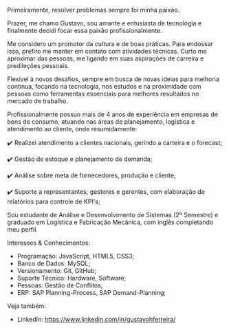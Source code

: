 Primeiramente, resolver problemas sempre foi minha paixão.

Prazer, me chamo Gustavo, sou amante e entusiasta de tecnologia e finalmente decidi focar essa paixão profissionalmente.

Me considero um promotor da cultura e de boas práticas. Para endossar isso, prefiro me manter em contato com atividades técnicas. Curto me aproximar das pessoas, me ligando em suas aspirações de carreira e predileções pessoais.

Flexível à novos desafios, sempre em busca de novas ideias para melhoria contínua, focando na tecnologia, nos estudos e na proximidade com pessoas como ferramentas essenciais para melhores resultados no mercado de trabalho.

Profissionalmente possuo mais de 4 anos de experiência em empresas de bens de consumo, atuando nas áreas de planejamento, logística e atendimento ao cliente, onde resumidamente:

✔️ Realizei atendimento a clientes nacionais, gerindo a carteira e o forecast;

✔️ Gestão de estoque e planejamento de demanda;

✔️ Análise sobre meta de fornecedores, produção e cliente;

✔️ Suporte a representantes, gestores e gerentes, com elaboração de relatórios para controle de KPI's;

Sou estudante de Análise e Desenvolvimento de Sistemas (2º Semestre) e graduado em Logística e Fabricação Mecânica, com inglês completando meu perfil.

Interesses & Conhecimentos: 

- Programação: JavaScript, HTML5, CSS3;
- Banco de Dados: MySQL;
- Versionamento: Git, GitHub;
- Suporte Técnico: Hardware, Software;
- Pessoas: Gestão de Conflitos;
- ERP: SAP Planning-Process, SAP Demand-Planning;

Veja também:

- LinkedIn: https://www.linkedin.com/in/gustavohferreira/
